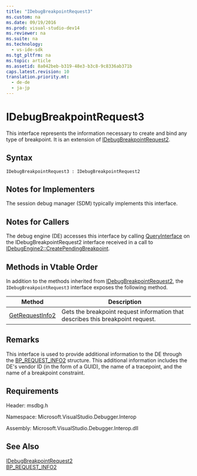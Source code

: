 ```yaml
---
title: "IDebugBreakpointRequest3"
ms.custom: na
ms.date: 09/19/2016
ms.prod: visual-studio-dev14
ms.reviewer: na
ms.suite: na
ms.technology: 
  - vs-ide-sdk
ms.tgt_pltfrm: na
ms.topic: article
ms.assetid: 8a042beb-b319-48e3-b3c8-9c8336ab371b
caps.latest.revision: 10
translation.priority.mt: 
  - de-de
  - ja-jp
---
```

# IDebugBreakpointRequest3
This interface represents the information necessary to create and bind any type of breakpoint. It is an extension of [IDebugBreakpointRequest2](../vs140/IDebugBreakpointRequest2.md).  
  
## Syntax  
  
```  
IDebugBreakpointRequest3 : IDebugBreakpointRequest2  
```  
  
## Notes for Implementers  
 The session debug manager (SDM) typically implements this interface.  
  
## Notes for Callers  
 The debug engine (DE) accesses this interface by calling [QueryInterface](../vs140/QueryInterface.md) on the IDebugBreakpointRequest2 interface received in a call to [IDebugEngine2::CreatePendingBreakpoint](../vs140/IDebugEngine2--CreatePendingBreakpoint.md).  
  
## Methods in Vtable Order  
 In addition to the methods inherited from [IDebugBreakpointRequest2](../vs140/IDebugBreakpointRequest2.md), the `IDebugBreakpointRequest3` interface exposes the following method.  
  
|Method|Description|  
|------------|-----------------|  
|[GetRequestInfo2](../vs140/IDebugBreakpointRequest3--GetRequestInfo2.md)|Gets the breakpoint request information that describes this breakpoint request.|  
  
## Remarks  
 This interface is used to provide additional information to the DE through the [BP_REQUEST_INFO2](../vs140/BP_REQUEST_INFO2.md) structure. This additional information includes the DE's vendor ID (in the form of a GUID), the name of a tracepoint, and the name of a breakpoint constraint.  
  
## Requirements  
 Header: msdbg.h  
  
 Namespace: Microsoft.VisualStudio.Debugger.Interop  
  
 Assembly: Microsoft.VisualStudio.Debugger.Interop.dll  
  
## See Also  
 [IDebugBreakpointRequest2](../vs140/IDebugBreakpointRequest2.md)   
 [BP_REQUEST_INFO2](../vs140/BP_REQUEST_INFO2.md)